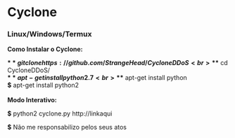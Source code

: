 <h1>Cyclone</h1>
<h3>Linux/Windows/Termux</h3>

**Como Instalar o Cyclone:**

**$** git clone https://github.com/StrangeHead/CycloneDDoS<br>
**$** cd CycloneDDoS/<br>
**$** apt-get install python2.7<br>
**$** apt-get install python<br>
**$** apt-get install python2<br>
<br>
**Modo Interativo:**

**$** python2 cyclone.py http://linkaqui<br>



**$** Não me responsabilizo pelos seus atos<br>

